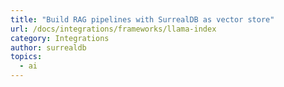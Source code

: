 ```yaml
---
title: "Build RAG pipelines with SurrealDB as vector store"
url: /docs/integrations/frameworks/llama-index
category: Integrations
author: surrealdb
topics:
  - ai
---
```


